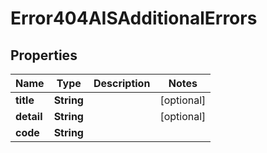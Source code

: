 # Error404AISAdditionalErrors

## Properties
Name | Type | Description | Notes
------------ | ------------- | ------------- | -------------
**title** | **String** |  |  [optional]
**detail** | **String** |  |  [optional]
**code** | **String** |  | 
